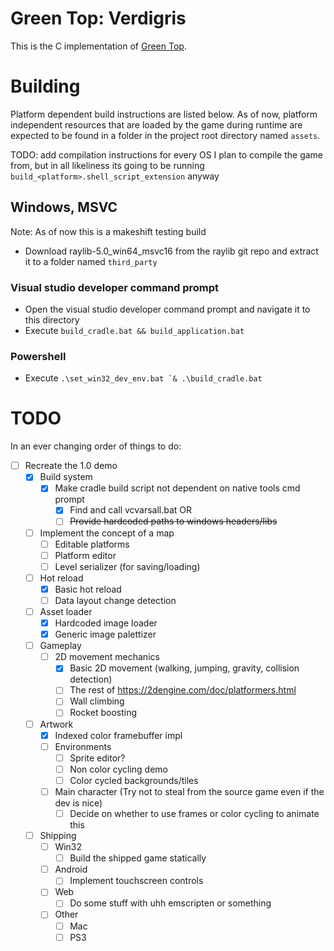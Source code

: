 # Green Top: Verdigris
This is the C implementation of [Green Top](https://rayo75.itch.io/green-top).

# Building
Platform dependent build instructions are listed below.
As of now, platform independent resources that are loaded by the game during runtime are expected to be found in a folder in the project root directory named `assets`.

TODO: add compilation instructions for every OS I plan to compile the game from,
but in all likeliness its going to be running `build_<platform>.shell_script_extension` anyway

## Windows, MSVC
Note: As of now this is a makeshift testing build
- Download raylib-5.0_win64_msvc16 from the raylib git repo and extract it to a folder named `third_party`

### Visual studio developer command prompt
- Open the visual studio developer command prompt and navigate it to this directory
- Execute `build_cradle.bat && build_application.bat`

### Powershell
- Execute ``.\set_win32_dev_env.bat `& .\build_cradle.bat``

# TODO
In an ever changing order of things to do:
- [ ] Recreate the 1.0 demo
    - [X] Build system
        - [X] Make cradle build script not dependent on native tools cmd prompt
            - [X] Find and call vcvarsall.bat OR
            - [ ] ~~Provide hardcoded paths to windows headers/libs~~
    - [ ] Implement the concept of a map
        - [ ] Editable platforms
        - [ ] Platform editor
        - [ ] Level serializer (for saving/loading)
    - [ ] Hot reload
        - [x] Basic hot reload
        - [ ] Data layout change detection
    - [ ] Asset loader
        - [x] Hardcoded image loader
        - [x] Generic image palettizer
    - [ ] Gameplay
        - [ ] 2D movement mechanics
            - [x] Basic 2D movement (walking, jumping, gravity, collision detection)
            - [ ] The rest of https://2dengine.com/doc/platformers.html
            - [ ] Wall climbing
            - [ ] Rocket boosting
    - [ ] Artwork
        - [x] Indexed color framebuffer impl
        - [ ] Environments
            - [ ] Sprite editor?
            - [ ] Non color cycling demo
            - [ ] Color cycled backgrounds/tiles
        - [ ] Main character (Try not to steal from the source game even if the dev is nice)
            - [ ] Decide on whether to use frames or color cycling to animate this
    - [ ] Shipping
        - [ ] Win32
            - [ ] Build the shipped game statically
        - [ ] Android
            - [ ] Implement touchscreen controls
        - [ ] Web
            - [ ] Do some stuff with uhh emscripten or something
        - [ ] Other
            - [ ] Mac
            - [ ] PS3

